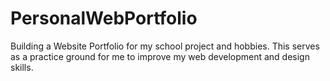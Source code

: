 # PersonalWebPortfolio
Building a Website Portfolio for my school project and hobbies. This serves as a practice ground for me to improve my web development and design skills.
